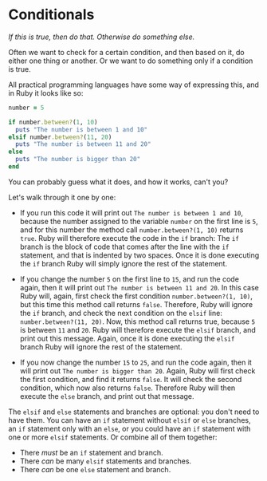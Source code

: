 # Conditionals

*If this is true, then do that. Otherwise do something else.*

Often we want to check for a certain condition, and then based on it, do
either one thing or another. Or we want to do something only if a condition is
true.

All practical programming languages have some way of expressing this, and in
Ruby it looks like so:

```ruby
number = 5

if number.between?(1, 10)
  puts "The number is between 1 and 10"
elsif number.between?(11, 20)
  puts "The number is between 11 and 20"
else
  puts "The number is bigger than 20"
end
```

You can probably guess what it does, and how it works, can't you?

Let's walk through it one by one:

* If you run this code it will print out `The number is between 1 and 10`,
  because the number assigned to the variable `number` on the first line is
  `5`, and for this number the method call `number.between?(1, 10)` returns
  `true`. Ruby will therefore execute the code in the `if` branch: The `if`
  branch is the block of code that comes after the line with the `if`
  statement, and that is indented by two spaces. Once it is done executing
  the `if` branch Ruby will simply ignore the rest of the statement.

* If you change the number `5` on the first line to `15`, and run the code
  again, then it will print out `The number is between 11 and 20`. In this
  case Ruby will, again, first check the first condition `number.between?(1,
  10)`, but this time this method call returns `false`. Therefore, Ruby will
  ignore the `if` branch, and check the next condition on the `elsif` line:
  `number.between?(11, 20)`. Now, this method call returns true, because `5` is
  between `11` and `20`. Ruby will therefore execute the `elsif` branch, and
  print out this message. Again, once it is done executing the `elsif` branch
  Ruby will ignore the rest of the statement.

* If you now change the number `15` to `25`, and run the code again, then it
  will print out `The number is bigger than 20`. Again, Ruby will first check
  the first condition, and find it returns `false`. It will check the second
  condition, which now also returns `false`. Therefore Ruby will then execute
  the `else` branch, and print out that message.

The `elsif` and `else` statements and branches are optional: you don't need to
have them. You can have an `if` statement without `elsif` or `else` branches,
an `if` statement only with an `else`, or you could have an `if` statement with
one or more `elsif` statements. Or combine all of them together:

* There *must* be an `if` statement and branch.
* There *can* be many `elsif` statements and branches.
* There *can* be one `else` statement and branch.

